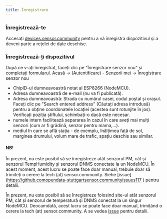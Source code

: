 ```yaml
---
title: Înregistrare
---
```


### Înregistrează-te

Accesați [devices.sensor.community](https://devices.sensor.community) pentru a vă înregistra dispozitivul și a deveni parte a rețelei de date deschise.


### Înregistrează-ți dispozitivul
După ce v-ați înregistrat, faceți clic pe "Înregistrare senzor nou" și completați formularul.
Acasă -> (Autentificare) - Senzorii mei -> Înregistrare senzor nou

* ChipID-ul dumneavoastră notat al ESP8266 (NodeMCU).
* Adresa dumneavoastră de e-mail (nu va fi publicată).
* Adresa dumneavoastră: Strada cu numărul casei, codul poștal și orașul. Faceți clic pe "Search entered address" (Căutați adresa introdusă) pentru a obține coordonatele locației (acestea sunt rotunjite în jos). Verificați poziția știftului, schimbați-o dacă este necesar.
* numele intern facilitează separarea în cazul în care aveți mai mulți senzori (cum ar fi grădină, senzor pentru mama,...).
* mediul în care se află stația - de exemplu, înălțimea față de sol, marginea drumului, volum mare de trafic, spațiu deschis sau similar.

#### NB!
În prezent, nu este posibil să se înregistreze atât senzorul PM, cât și senzorul TempHumidity și senzorul DNMS conectate la un NodeMCU.
În acest moment, acest lucru se poate face doar manual, trebuie doar să trimiteți o cerere la tech (at) sensor.community.
Siehe [issue] (https://github.comopendata-stuttgartsensor.communityissues117
) pentru detalii.

În prezent, nu este posibil să se înregistreze folosind site-ul atât senzorul PM, cât și senzorul de temperatură și DNMS conectat la un singur NodeMCU.
Deocamdată, acest lucru se poate face doar manual, trimițând o cerere la tech (at) sensor.community.
A se vedea [issue](https://github.comopendata-stuttgartsensor.communityissues117
) pentru detalii.
